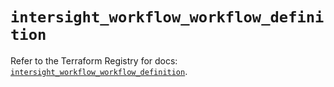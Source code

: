 # `intersight_workflow_workflow_definition`

Refer to the Terraform Registry for docs: [`intersight_workflow_workflow_definition`](https://registry.terraform.io/providers/ciscodevnet/intersight/1.0.71/docs/resources/workflow_workflow_definition).
